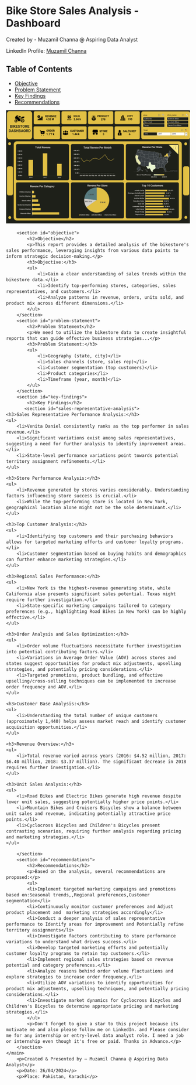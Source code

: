 <!DOCTYPE html>
<html lang="en">
<head>
    <meta charset="UTF-8">
    <meta name="viewport" content="width=device-width, initial-scale=1.0">
    <title>Bikestore Dashboard README</title>
    <link rel="stylesheet" href="styles.css">
</head>
<body>
        <h1>Bike Store Sales Analysis -Dashboard</h1>
        <p>Created by - Muzamil Channa @ Aspiring Data Analyst</p>
        <p>LinkedIn Profile: <a href="https://www.linkedin.com/in/muzamil-channa-a2216a175/">Muzamil Channa</a></p>
    <nav>
        <h2>Table of Contents</h2>
        <ul>
            <li><a href="#objective">Objective</a></li>
            <li><a href="#problem-statement">Problem Statement</a></li>
            <li><a href="#key-findings">Key Findings</a></li>
            <li><a href="#recommendations">Recommendations</a></li>
        </ul>
    </nav>
    <main>
          <img src="Dashbaord.png" alt="Dashbaord">

        <section id="objective">
            <h2>Objective</h2>
            <p>This report provides a detailed analysis of the bikestore's sales performance, leveraging insights from various data points to inform strategic decision-making.</p>
            <h3>Objective:</h3>
            <ul>
                <li>Gain a clear understanding of sales trends within the bikestore data.</li>
                <li>Identify top-performing stores, categories, sales representatives, and customers.</li>
                <li>Analyze patterns in revenue, orders, units sold, and product mix across different dimensions.</li>
            </ul>
        </section>
        <section id="problem-statement">
            <h2>Problem Statement</h2>
            <p>We need to utilize the bikestore data to create insightful reports that can guide effective business strategies...</p>
            <h3>Problem Statement:</h3>
            <ul>
                <li>Geography (state, city)</li>
                <li>Sales channels (store, sales rep)</li>
                <li>Customer segmentation (top customers)</li>
                <li>Product categories</li>
                <li>Timeframe (year, month)</li>
            </ul>
        </section>
        <section id="key-findings">
            <h2>Key Findings</h2>
           <section id="sales-representative-analysis">
    <h3>Sales Representative Performance Analysis:</h3>
    <ul>
        <li>Venita Daniel consistently ranks as the top performer in sales revenue.</li>
        <li>Significant variations exist among sales representatives, suggesting a need for further analysis to identify improvement areas.</li>
        <li>State-level performance variations point towards potential territory assignment refinements.</li>
    </ul>
</section>

    <h3>Store Performance Analysis:</h3>
    <ul>
        <li>Revenue generated by stores varies considerably. Understanding factors influencing store success is crucial.</li>
        <li>While the top-performing store is located in New York, geographical location alone might not be the sole determinant.</li>
    </ul>
</section>

    <h3>Top Customer Analysis:</h3>
    <ul>
        <li>Identifying top customers and their purchasing behaviors allows for targeted marketing efforts and customer loyalty programs.</li>
        <li>Customer segmentation based on buying habits and demographics can further enhance marketing strategies.</li>
    </ul>
</section>

    <h3>Regional Sales Performance:</h3>
    <ul>
        <li>New York is the highest-revenue generating state, while California also presents significant sales potential. Texas might require further investigation.</li>
        <li>State-specific marketing campaigns tailored to category preferences (e.g., highlighting Road Bikes in New York) can be highly effective.</li>
    </ul>
</section>

    <h3>Order Analysis and Sales Optimization:</h3>
    <ul>
        <li>Order volume fluctuations necessitate further investigation into potential contributing factors.</li>
        <li>Variations in Average Order Value (AOV) across stores and states suggest opportunities for product mix adjustments, upselling strategies, and potentially pricing considerations.</li>
        <li>Targeted promotions, product bundling, and effective upselling/cross-selling techniques can be implemented to increase order frequency and AOV.</li>
    </ul>
</section>

    <h3>Customer Base Analysis:</h3>
    <ul>
        <li>Understanding the total number of unique customers (approximately 1,440) helps assess market reach and identify customer acquisition opportunities.</li>
    </ul>
</section>

    <h3>Revenue Overview:</h3>
    <ul>
        <li>Total revenue varied across years (2016: $4.52 million, 2017: $6.40 million, 2018: $3.37 million). The significant decrease in 2018 requires further investigation.</li>
    </ul>
</section>

    <h3>Unit Sales Analysis:</h3>
    <ul>
        <li>Road Bikes and Electric Bikes generate high revenue despite lower unit sales, suggesting potentially higher price points.</li>
        <li>Mountain Bikes and Cruisers Bicycles show a balance between unit sales and revenue, indicating potentially attractive price points.</li>
        <li>Cyclocross Bicycles and Children's Bicycles present contrasting scenarios, requiring further analysis regarding pricing and marketing strategies.</li>
    </ul>
</section>

        </section>
        <section id="recommendations">
            <h2>Recommendations</h2>
            <p>Based on the analysis, several recommendations are proposed:</p>
            <ul>
            <li>Implement targeted marketing campaigns and promotions based on:Seasonal trends,,Regional preferences,Customer segmentation</li>
            <li>Continuously monitor customer preferences and Adjust product placement and  marketing strategies accordingly</li>
            <li>Conduct a deeper analysis of sales representative performance to Identify areas for improvement and Potentially refine territory assignments</li>
            <li>Investigate factors contributing to store performance variations to understand what drives success.</li>
            <li>Develop targeted marketing efforts and potentially customer loyalty programs to retain top customers.</li>
            <li>Implement regional sales strategies based on revenue potential and category preferences.</li>
            <li>Analyze reasons behind order volume fluctuations and explore strategies to increase order frequency.</li>
            <li>Utilize AOV variations to identify opportunities for product mix adjustments, upselling techniques, and potentially pricing considerations.</li>
            <li>Investigate market dynamics for Cyclocross Bicycles and Children's Bicycles to determine appropriate pricing and marketing strategies.</li>
            </ul>
            <p>Don't forget to give a star to this project because its motivate me and also please follow me on LinkedIn. and Please consider me for any internship or entry-level data analyst role. I need a job or internship even though it's free or paid. Thanks in Advance.</p>
        </section>
    </main>
        <p>Created & Presented by – Muzamil Channa @ Aspiring Data Analyst</p>
        <p>Date: 26/04/2024</p>
        <p>Place: Pakistan, Karachi</p>
        
</body>
</html>

